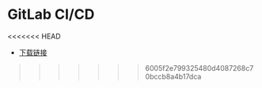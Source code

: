 # GitLab CI/CD

<<<<<<< HEAD
- [下载链接](./ggg.zip)
 

>>>>>>> 6005f2e799325480d4087268c70bccb8a4b17dca
